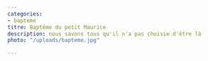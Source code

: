 ```yaml
---
categories:
- bapteme
titre: Baptême du petit Maurice
description: nous savons tous qu'il n'a pas choisie d'être là
photo: "/uploads/bapteme.jpg"

---
```

